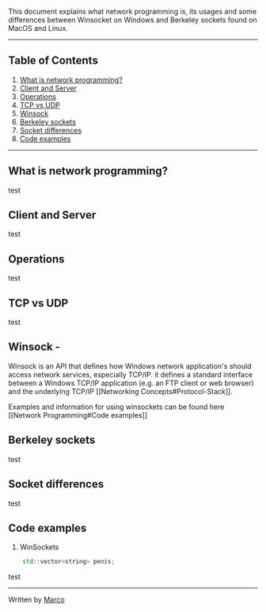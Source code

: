 This document explains what network programming is, its usages and some differences between Winsocket on Windows and Berkeley sockets found on MacOS and Linux.

---

## Table of Contents

1. [What is network programming?](#what-is-network-programming)
2. [Client and Server](#client-and-server)
3. [Operations](#operations)
4. [TCP vs UDP](#tcp-vs-udp)
5. [Winsock](#winsock)
6. [Berkeley sockets](#berkeley-sockets)
7. [Socket differences](#socket-differences)
8. [Code examples](#code-examples)

---

## What is network programming?

test

## Client and Server

test

## Operations

test

## TCP vs UDP

test

## Winsock -
Winsock is an API that defines how Windows network application's should access network services, especially TCP/IP. it defines a standard interface between a Windows TCP/IP application (e.g. an FTP client or web browser) and the underlying TCP/IP [[Networking Concepts#Protocol-Stack]].

Examples and information for using winsockets can be found here [[Network Programming#Code examples]]

## Berkeley sockets

test

## Socket differences

test

## Code examples

1. WinSockets
```cpp
	std::vector<string> penis;
```

test

---

Written by [Marco](https://github.com/msh31/)